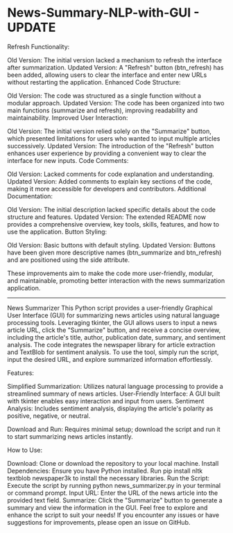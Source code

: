 # News-Summary-NLP-with-GUI - UPDATE

Refresh Functionality:

Old Version: The initial version lacked a mechanism to refresh the interface after summarization.
Updated Version: A "Refresh" button (btn_refresh) has been added, allowing users to clear the interface and enter new URLs without restarting the application.
Enhanced Code Structure:

Old Version: The code was structured as a single function without a modular approach.
Updated Version: The code has been organized into two main functions (summarize and refresh), improving readability and maintainability.
Improved User Interaction:

Old Version: The initial version relied solely on the "Summarize" button, which presented limitations for users who wanted to input multiple articles successively.
Updated Version: The introduction of the "Refresh" button enhances user experience by providing a convenient way to clear the interface for new inputs.
Code Comments:

Old Version: Lacked comments for code explanation and understanding.
Updated Version: Added comments to explain key sections of the code, making it more accessible for developers and contributors.
Additional Documentation:

Old Version: The initial description lacked specific details about the code structure and features.
Updated Version: The extended README now provides a comprehensive overview, key tools, skills, features, and how to use the application.
Button Styling:

Old Version: Basic buttons with default styling.
Updated Version: Buttons have been given more descriptive names (btn_summarize and btn_refresh) and are positioned using the side attribute.

These improvements aim to make the code more user-friendly, modular, and maintainable, promoting better interaction with the news summarization application.

---------------------------------------------------------------------------------------------------------------------------------------------------------------------------------------
News Summarizer
This Python script provides a user-friendly Graphical User Interface (GUI) for summarizing news articles using natural language processing tools. Leveraging tkinter, the GUI allows users to input a news article URL, click the "Summarize" button, and receive a concise overview, including the article's title, author, publication date, summary, and sentiment analysis. The code integrates the newspaper library for article extraction and TextBlob for sentiment analysis. To use the tool, simply run the script, input the desired URL, and explore summarized information effortlessly.

Features:

Simplified Summarization: Utilizes natural language processing to provide a streamlined summary of news articles.
User-Friendly Interface: A GUI built with tkinter enables easy interaction and input from users.
Sentiment Analysis: Includes sentiment analysis, displaying the article's polarity as positive, negative, or neutral.

Download and Run: Requires minimal setup; download the script and run it to start summarizing news articles instantly.

How to Use:

Download: Clone or download the repository to your local machine.
Install Dependencies: Ensure you have Python installed. Run pip install nltk textblob newspaper3k to install the necessary libraries.
Run the Script: Execute the script by running python news_summarizer.py in your terminal or command prompt.
Input URL: Enter the URL of the news article into the provided text field.
Summarize: Click the "Summarize" button to generate a summary and view the information in the GUI.
Feel free to explore and enhance the script to suit your needs! If you encounter any issues or have suggestions for improvements, please open an issue on GitHub.
